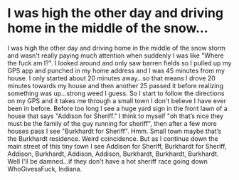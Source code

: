# I was high the other day and driving home in the middle of the snow…

I was high the other day and driving home in the middle of the snow storm and wasn't really paying much attention when suddenly I was like "Where the fuck am I?". I looked around and only saw barren fields so I pulled up my GPS app and punched in my home address and I was 45 minutes from my house. I only started about 20 minutes away...so that means I drove 20 minutes towards my house and then another 25 passed it before realizing something was up...strong weed I guess. So I start to follow the directions on my GPS and it takes me through a small town I don't believe I have ever been in before. Before too long I see a huge yard sign in the front lawn of a house that says "Addison for Sheriff." I think to myself "oh that’s nice they must be the family of the guy running for sheriff", then after a few more houses pass I see "Burkhardt for Sheriff". Hmm. Small town maybe that’s the Burkhardt residence. Weird coincidence. But as I continue down the main street of this tiny town I see Addison for Sheriff, Burkhardt for Sheriff, Addison, Burkhardt, Addison, Addison, Burkhardt, Burkhardt, Burkhardt. Well I'll be damned...if they don't have a hot sheriff race going down WhoGivesaFuck, Indiana. 
